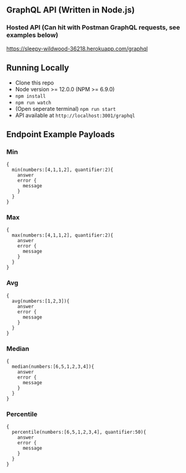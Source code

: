 ## GraphQL API (Written in Node.js)

### Hosted API (Can hit with Postman GraphQL requests, see examples below)
https://sleepy-wildwood-36218.herokuapp.com/graphql

## Running Locally
- Clone this repo
- Node version >= 12.0.0 (NPM >= 6.9.0)
- `npm install`
- `npm run watch`
- (Open seperate terminal) `npm run start`
- API available at `http://localhost:3001/graphql`

## Endpoint Example Payloads
### Min
```
{
  min(numbers:[4,1,1,2], quantifier:2){
    answer
    error {
      message
    }
  }
}
```

### Max
```
{
  max(numbers:[4,1,1,2], quantifier:2){
    answer
    error {
      message
    }
  }
}
```


### Avg
```
{
  avg(numbers:[1,2,3]){
    answer
    error {
      message
    }
  }
}
```

### Median 
```
{
  median(numbers:[6,5,1,2,3,4]){
    answer
    error {
      message
    }
  }
}
```

### Percentile
```
{
  percentile(numbers:[6,5,1,2,3,4], quantifier:50){
    answer
    error {
      message
    }
  }
}
```
